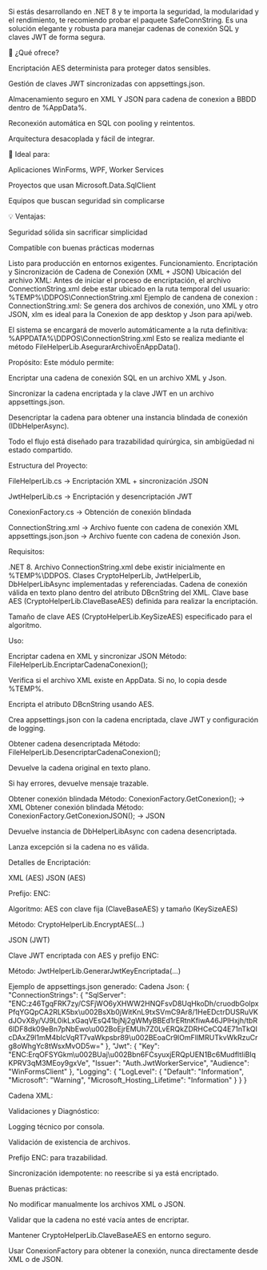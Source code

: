 Si estás desarrollando en .NET 8 y te importa la seguridad, la modularidad y el rendimiento, te recomiendo probar el paquete SafeConnString. Es una solución elegante y robusta para manejar cadenas de conexión SQL y claves JWT de forma segura.

🔐 ¿Qué ofrece?

Encriptación AES determinista para proteger datos sensibles.

Gestión de claves JWT sincronizadas con appsettings.json.

Almacenamiento seguro en XML Y JSON para cadena de conexion a BBDD dentro de %AppData%.

Reconexión automática en SQL con pooling y reintentos.

Arquitectura desacoplada y fácil de integrar.

🧱 Ideal para:

Aplicaciones WinForms, WPF, Worker Services

Proyectos que usan Microsoft.Data.SqlClient

Equipos que buscan seguridad sin complicarse

💡 Ventajas:

Seguridad sólida sin sacrificar simplicidad

Compatible con buenas prácticas modernas

Listo para producción en entornos exigentes.
Funcionamiento.
Encriptación y Sincronización de Cadena de Conexión (XML + JSON) Ubicación del archivo XML: Antes de iniciar el proceso de encriptación, el archivo ConnectionString.xml debe estar ubicado en la ruta temporal del usuario: %TEMP%\DDPOS\ConnectionString.xml 
Ejemplo de candena de conexion :
 ConnectionString.xml: <?xml version="1.0"?>
<database DBcnString="Server=localhost;Database=ERP_DDPOS_PROD;User Id=ArtesanoDBO;Password=Mopbi2025;TrustServerCertificate=True;">
</database>
Se genera dos archivos de conexión, uno XML y otro JSON, xlm es ideal para la Conexion de app desktop y Json para api/web.

El sistema se encargará de moverlo automáticamente a la ruta definitiva: %APPDATA%\DDPOS\ConnectionString.xml Esto se realiza mediante el método FileHelperLib.AsegurarArchivoEnAppData().

Propósito: Este módulo permite:

Encriptar una cadena de conexión SQL en un archivo XML y Json.

Sincronizar la cadena encriptada y la clave JWT en un archivo appsettings.json.

Desencriptar la cadena para obtener una instancia blindada de conexión (IDbHelperAsync).

Todo el flujo está diseñado para trazabilidad quirúrgica, sin ambigüedad ni estado compartido.

Estructura del Proyecto:

FileHelperLib.cs → Encriptación XML + sincronización JSON

JwtHelperLib.cs → Encriptación y desencriptación JWT

ConexionFactory.cs → Obtención de conexión blindada

ConnectionString.xml → Archivo fuente con cadena de conexión XML appsettings.json.json → Archivo fuente con cadena de conexión Json.

Requisitos:

.NET 8. Archivo ConnectionString.xml debe existir inicialmente en %TEMP%\DDPOS. Clases CryptoHelperLib, JwtHelperLib, DbHelperLibAsync implementadas y referenciadas. Cadena de conexión válida en texto plano dentro del atributo DBcnString del XML. Clave base AES (CryptoHelperLib.ClaveBaseAES) definida para realizar la encriptación.

Tamaño de clave AES (CryptoHelperLib.KeySizeAES) especificado para el algoritmo.

Uso:

Encriptar cadena en XML y sincronizar JSON Método: FileHelperLib.EncriptarCadenaConexion();

Verifica si el archivo XML existe en AppData. Si no, lo copia desde %TEMP%.

Encripta el atributo DBcnString usando AES.

Crea appsettings.json con la cadena encriptada, clave JWT y configuración de logging.

Obtener cadena desencriptada Método: FileHelperLib.DesencriptarCadenaConexion();

Devuelve la cadena original en texto plano.

Si hay errores, devuelve mensaje trazable.

Obtener conexión blindada Método: ConexionFactory.GetConexion(); → XML Obtener conexión blindada Método: ConexionFactory.GetConexionJSON(); → JSON

Devuelve instancia de DbHelperLibAsync con cadena desencriptada.

Lanza excepción si la cadena no es válida.

Detalles de Encriptación:

XML (AES) JSON (AES)

Prefijo: ENC:

Algoritmo: AES con clave fija (ClaveBaseAES) y tamaño (KeySizeAES)

Método: CryptoHelperLib.EncryptAES(...)

JSON (JWT)

Clave JWT encriptada con AES y prefijo ENC:

Método: JwtHelperLib.GenerarJwtKeyEncriptada(...)

Ejemplo de appsettings.json generado:
Cadena Json: 
{
  "ConnectionStrings": {
    "SqlServer": "ENC:z46TgqFRK7zy/CSFjWO6yXHWW2HNQFsvD8UqHkoDh/cruodbGolpxPfqYGQpCA2RLK5bx\u002BsXb0jWitKnL9txSVmC9Ar8/1HeEDctrDUSRuVKdJOvX8y/VJ9L0ikLxGaqVEsQ41bjNj2gWMyBBEd1rERtnKfiwA46JPlHxjh/tbR6lDF8dk09eBn7pNbEwo\u002BoEjrEMUh7Z0LvERQkZDRHCeCQ4E71nTkQIcDAxZ9l1mM4bIcVqRT7vaWkpsbr89\u002BEoaCr9lOmFIlMRUTkvWkRzuCrg8oWhgYc8tWsxMvOD5w="
  },
  "Jwt": {
    "Key": "ENC:ErqOFSYGkm\u002BUaj\u002Bbn6FCsyuxjERQpUEN1Bc6MudfltIiBIqKPRV3qM3MEoy9gxVe",
    "Issuer": "Auth.JwtWorkerService",
    "Audience": "WinFormsClient"
  },
  "Logging": {
    "LogLevel": {
      "Default": "Information",
      "Microsoft": "Warning",
      "Microsoft_Hosting_Lifetime": "Information"
    }
  }
}

Cadena XML: 
<?xml version="1.0"?>
<database DBcnString="ENC:z46TgqFRK7zy/CSFjWO6yXHWW2HNQFsvD8UqHkoDh/cruodbGolpxPfqYGQpCA2RLK5bx+sXb0jWitKnL9txSVmC9Ar8/1HeEDctrDUSRuVKdJOvX8y/VJ9L0ikLxGaqVEsQ41bjNj2gWMyBBEd1rERtnKfiwA46JPlHxjh/tbR6lDF8dk09eBn7pNbEwo+oEjrEMUh7Z0LvERQkZDRHCeCQ4E71nTkQIcDAxZ9l1mM4bIcVqRT7vaWkpsbr89+EoaCr9lOmFIlMRUTkvWkRzuCrg8oWhgYc8tWsxMvOD5w=">
</database>

Validaciones y Diagnóstico:

Logging técnico por consola.

Validación de existencia de archivos.

Prefijo ENC: para trazabilidad.

Sincronización idempotente: no reescribe si ya está encriptado.

Buenas prácticas:

No modificar manualmente los archivos XML o JSON.

Validar que la cadena no esté vacía antes de encriptar.

Mantener CryptoHelperLib.ClaveBaseAES en entorno seguro.

Usar ConexionFactory para obtener la conexión, nunca directamente desde XML o de JSON.
